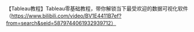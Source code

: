 【Tableau教程】Tableau零基础教程，带你解锁当下最受欢迎的数据可视化软件（https://www.bilibili.com/video/BV1E4411B7ef?from=search&seid=5879744061932939712）
